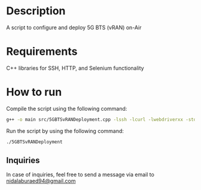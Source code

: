 # Description

A script to configure and deploy 5G BTS (vRAN) on-Air 

# Requirements

C++ libraries for SSH, HTTP, and Selenium functionality

# How to run

Compile the script using the following command:

```bash
g++ -o main src/5GBTSvRANDeployment.cpp -lssh -lcurl -lwebdriverxx -std=c++17
```

Run the script by using the following command:

```bash
./5GBTSvRANDeployment
```

## Inquiries

In case of inquiries, feel free to send a message via email to nidalaburaed94@gmail.com
